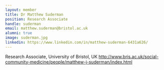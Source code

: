 ```yaml
---
layout: member
title: Dr Matthew Suderman
position: Research Associate
handle: suderman
email: matthew.suderman@bristol.ac.uk
alumni: true
image: suderman.jpg
linkedin: https://www.linkedin.com/in/matthew-suderman-6431a626/
---
```


Research Associate, University of Bristol, UK
http://www.bris.ac.uk/social-community-medicine/people/matthew-j-suderman/index.html

